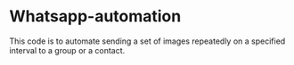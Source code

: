 # Whatsapp-automation
This code is to automate sending a set of images repeatedly on a specified interval to a group or a contact.
